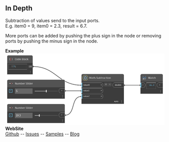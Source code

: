 ﻿## In Depth  
Subtraction of values send to the input ports.  
E.g. item0 = 9, item0 = 2.3, result = 6.7.  
  
More ports can be added by pushing the plus sign in the node or removing ports by pushing the minus sign in the node.
  
**Example**  
![Illustration](./Orchid.Common.Math.Subtraction.png)
**WebSite**  
[Github](https://github.com/erfajo/OrchidForDynamo) -- [Issues](https://github.com/erfajo/OrchidForDynamo/issues) -- [Samples](https://github.com/erfajo/OrchidForDynamo/tree/master/Samples) -- [Blog](https://erfajo.blogspot.com)
